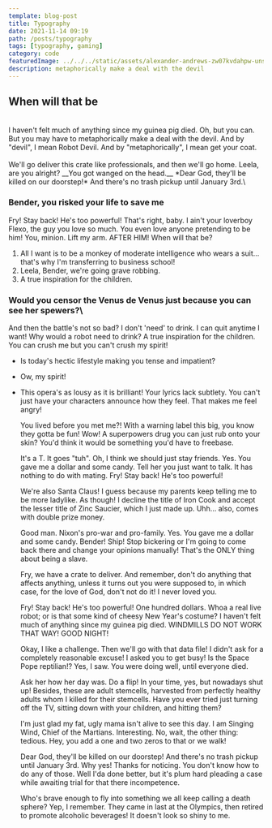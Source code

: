 ```yaml
---
template: blog-post
title: Typography
date: 2021-11-14 09:19
path: /posts/typography
tags: [typography, gaming]
category: code 
featuredImage: ../../../static/assets/alexander-andrews-zw07kvdahpw-unsplash.jpg
description: metaphorically make a deal with the devil
---
```


## When will that be
\
I haven't felt much of anything since my guinea pig died. Oh, but you can. But you may have to metaphorically make a deal with the devil. And by "devil", I mean Robot Devil. And by "metaphorically", I mean get your coat.\
\
We'll go deliver this crate like professionals, and then we'll go home. Leela, are you alright? \_\_You got wanged on the head.\_\_ \*Dear God, they'll be killed on our doorstep!\* And there's no trash pickup until January 3rd.\

### Bender, you risked your life to save me

Fry! Stay back! He's too powerful! That's right, baby. I ain't your loverboy Flexo, the guy you love so much. You even love anyone pretending to be him! You, minion. Lift my arm. AFTER HIM! When will that be?

1. All I want is to be a monkey of moderate intelligence who wears a suit… that's why I'm transferring to business school!
2. Leela, Bender, we're going grave robbing.
3. A true inspiration for the children.

### Would you censor the Venus de Venus just because you can see her spewers?\

And then the battle's not so bad? I don't 'need' to drink. I can quit anytime I want! Why would a robot need to drink? A true inspiration for the children. You can crush me but you can't crush my spirit!

- Is today's hectic lifestyle making you tense and impatient?
- Ow, my spirit!
- This opera's as lousy as it is brilliant! Your lyrics lack subtlety. You can't just have your characters announce how they feel. That makes me feel angry!
  
  You lived before you met me?! With a warning label this big, you know they gotta be fun! Wow! A superpowers drug you can just rub onto your skin? You'd think it would be something you'd have to freebase.
  
  It's a T. It goes "tuh". Oh, I think we should just stay friends. Yes. You gave me a dollar and some candy. Tell her you just want to talk. It has nothing to do with mating. Fry! Stay back! He's too powerful!
  
  We're also Santa Claus! I guess because my parents keep telling me to be more ladylike. As though! I decline the title of Iron Cook and accept the lesser title of Zinc Saucier, which I just made up. Uhh… also, comes with double prize money.
  
  Good man. Nixon's pro-war and pro-family. Yes. You gave me a dollar and some candy. Bender! Ship! Stop bickering or I'm going to come back there and change your opinions manually! That's the ONLY thing about being a slave.
  
  Fry, we have a crate to deliver. And remember, don't do anything that affects anything, unless it turns out you were supposed to, in which case, for the love of God, don't not do it! I never loved you.
  
  Fry! Stay back! He's too powerful! One hundred dollars. Whoa a real live robot; or is that some kind of cheesy New Year's costume? I haven't felt much of anything since my guinea pig died. WINDMILLS DO NOT WORK THAT WAY! GOOD NIGHT!
  
  Okay, I like a challenge. Then we'll go with that data file! I didn't ask for a completely reasonable excuse! I asked you to get busy! Is the Space Pope reptilian!? Yes, I saw. You were doing well, until everyone died.
  
  Ask her how her day was. Do a flip! In your time, yes, but nowadays shut up! Besides, these are adult stemcells, harvested from perfectly healthy adults whom I killed for their stemcells. Have you ever tried just turning off the TV, sitting down with your children, and hitting them?
  
  I'm just glad my fat, ugly mama isn't alive to see this day. I am Singing Wind, Chief of the Martians. Interesting. No, wait, the other thing: tedious. Hey, you add a one and two zeros to that or we walk!
  
  Dear God, they'll be killed on our doorstep! And there's no trash pickup until January 3rd. Why yes! Thanks for noticing. You don't know how to do any of those. Well I'da done better, but it's plum hard pleading a case while awaiting trial for that there incompetence.
  
  Who's brave enough to fly into something we all keep calling a death sphere? Yep, I remember. They came in last at the Olympics, then retired to promote alcoholic beverages! It doesn't look so shiny to me.
